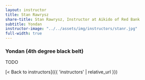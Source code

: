 ```yaml
---
layout: instructor
title: Stan Rawrysz
share-title: Stan Rawrysz, Instructor at Aikido of Red Bank
subtitle: Yondan
instructor-image: "../../assets/img/instructors/stanr.jpg"
full-width: true
---
```


### Yondan (4th degree black belt)

TODO

[< Back to instructors]({{ 'instructors' | relative_url }})

